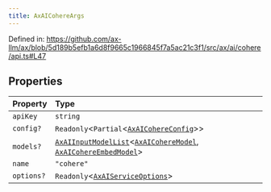 ```yaml
---
title: AxAICohereArgs
---
```


Defined in: https://github.com/ax-llm/ax/blob/5d189b5efb1a6d8f9665c1966845f7a5ac21c3f1/src/ax/ai/cohere/api.ts#L47

## Properties

| Property | Type |
| :------ | :------ |
| <a id="apiKey"></a> `apiKey` | `string` |
| <a id="config"></a> `config?` | `Readonly`\<`Partial`\<[`AxAICohereConfig`](/api/#03-apidocs/typealiasaxaicohereconfig)\>\> |
| <a id="models"></a> `models?` | [`AxAIInputModelList`](/api/#03-apidocs/typealiasaxaiinputmodellist)\<[`AxAICohereModel`](/api/#03-apidocs/enumerationaxaicoheremodel), [`AxAICohereEmbedModel`](/api/#03-apidocs/enumerationaxaicohereembedmodel)\> |
| <a id="name"></a> `name` | `"cohere"` |
| <a id="options"></a> `options?` | `Readonly`\<[`AxAIServiceOptions`](/api/#03-apidocs/typealiasaxaiserviceoptions)\> |
